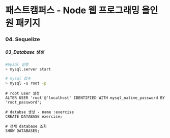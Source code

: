 # 패스트캠퍼스 - Node 웹 프로그래밍 올인원 패키지

### 04. Sequelize

##### 03_Database 생성

```bash
#mysql 실행
> mysql.server start

# mysql 접속
> mysql -u root -p
```





```mysql
# root user 설정
ALTER USER 'root'@'localhost' IDENTIFIED WITH mysql_native_password BY 'root_password';

# databse 생성 - name :exercise
CREATE DATABASE exercise;

# 전체 database 조회
SHOW DATABASES;
```

